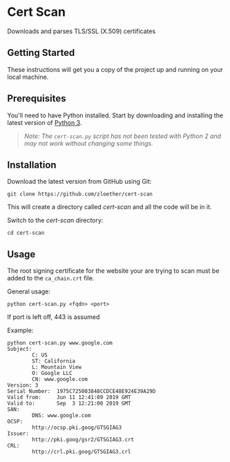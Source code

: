 # Cert Scan
Downloads and parses TLS/SSL (X.509) certificates

## Getting Started
These instructions will get you a copy of the project up and running on your local machine.

## Prerequisites
You'll need to have Python installed. Start by downloading and installing the latest version of [Python 3](https://www.python.org/downloads/).
> *Note: The `cert-scan.py` script has not been tested with Python 2 and may not work without changing some things.*

## Installation
Download the latest version from GitHub using Git:
```
git clone https://github.com/zloether/cert-scan
```
This will create a directory called *cert-scan* and all the code will be in it.

Switch to the *cert-scan* directory:
```
cd cert-scan
```

## Usage
The root signing certificate for the website your are trying to scan must be added to the `ca_chain.crt` file.

General usage:
```
python cert-scan.py <fqdn> <port>
```
If port is left off, 443 is assumed


Example:
```
python cert-scan.py www.google.com
Subject:
        C: US
        ST: California
        L: Mountain View
        O: Google LLC
        CN: www.google.com
Version: 3
Serial Number:  1975C725003848CCDCE48E924E39A29D
Valid from:     Jun 11 12:41:09 2019 GMT
Valid to:       Sep  3 12:21:00 2019 GMT
SAN:
        DNS: www.google.com
OCSP:
        http://ocsp.pki.goog/GTSGIAG3
Issuer:
        http://pki.goog/gsr2/GTSGIAG3.crt
CRL:
        http://crl.pki.goog/GTSGIAG3.crl
```